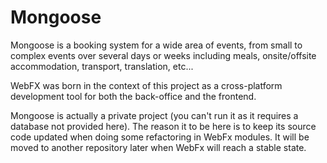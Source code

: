 # Mongoose

Mongoose is a booking system for a wide area of events, from small to complex events over several days or weeks including meals, onsite/offsite accommodation, transport, translation, etc...

WebFX was born in the context of this project as a cross-platform development tool for both the back-office and the frontend.

Mongoose is actually a private project (you can't run it as it requires a database not provided here). The reason it to be here is to keep its source code updated when doing some refactoring in WebFx modules. It will be moved to another repository later when WebFx will reach a stable state.
